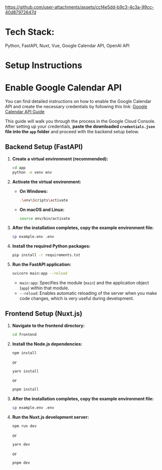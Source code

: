 https://github.com/user-attachments/assets/ccf4e5dd-b9c3-4c3a-99cc-40d87972647d

# Tech Stack: 
Python, FastAPI, Nuxt, Vue, Google Calendar API, OpenAI API

# Setup Instructions

# Enable Google Calendar API
You can find detailed instructions on how to enable the Google Calendar API and create the necessary credentials by following this link:
[Google Calendar API Guide](https://developers.google.com/workspace/calendar/api/quickstart/nodejs)

This guide will walk you through the process in the Google Cloud Console. After setting up your credentials, **paste the downloaded `credentials.json` file into the `app` folder** and proceed with the backend setup below.

## Backend Setup (FastAPI)

1.  **Create a virtual environment (recommended):**

    ```bash
    cd app
    python -m venv env
    ```

2.  **Activate the virtual environment:**

    * **On Windows:**

        ```bash
        .\env\Scripts\activate
        ```

    * **On macOS and Linux:**

        ```bash
        source env/bin/activate
        ```
3.  **After the installation completes, copy the example environment file:**

    ```bash
    cp example.env .env
    ```

4.  **Install the required Python packages:**

    ```bash
    pip install -r requirements.txt
    ```

4.  **Run the FastAPI application:**

    ```bash
    uvicorn main:app --reload
    ```

    * `main:app`:  Specifies the module (`main`) and the application object (`app`) within that module.
    * `--reload`: Enables automatic reloading of the server when you make code changes, which is very useful during development.

## Frontend Setup (Nuxt.js)

1.  **Navigate to the frontend directory:**

    ```bash
    cd frontend
    ```

2.  **Install the Node.js dependencies:**

    ```bash
    npm install
    ```

    or

    ```bash
    yarn install
    ```

    or

    ```bash
    pnpm install
    ```

3.  **After the installation completes, copy the example environment file:**

    ```bash
    cp example.env .env
    ```

4.  **Run the Nuxt.js development server:**

    ```bash
    npm run dev
    ```

    or

    ```bash
    yarn dev
    ```

    or

    ```bash
    pnpm dev
    ```
